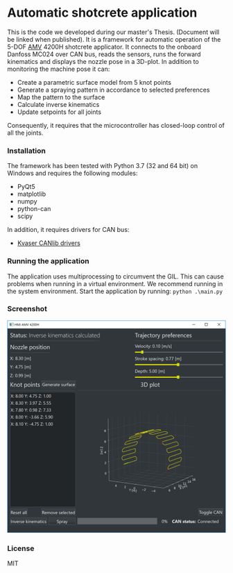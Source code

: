 # Automatic shotcrete application

This is the code we developed during our master's Thesis. (Document will be linked when published). It is a framework for automatic operation of the 5-DOF [AMV][amv] 4200H shotcrete applicator. It connects to the onboard Danfoss MC024 over CAN bus, reads the sensors, runs the forward kinematics and displays the nozzle pose in a 3D-plot. In addition to monitoring the machine pose it can:

- Create a parametric surface model from 5 knot points
- Generate a spraying pattern in accordance to selected preferences
- Map the pattern to the surface
- Calculate inverse kinematics
- Update setpoints for all joints

Consequently, it requires that the microcontroller has closed-loop control of all the joints.


### Installation
The framework has been tested with Python 3.7 (32 and 64 bit) on Windows and requires the following modules:

  - PyQt5
  - matplotlib
  - numpy
  - python-can
  - scipy

In addition, it requires drivers for CAN bus:
  - [Kvaser CANlib drivers][kvaser]


### Running the application
The application uses multiprocessing to circumvent the GIL. This can cause problems when running in a virtual environment. We recommend running in the system environment. Start the application by running: `python .\main.py`

### Screenshot
![](readme_assets/screenshot.png?raw=true)

### License
MIT


   [amv]: <http://www.amv.as/en/>
   [kvaser]: <https://www.kvaser.com/download/>

